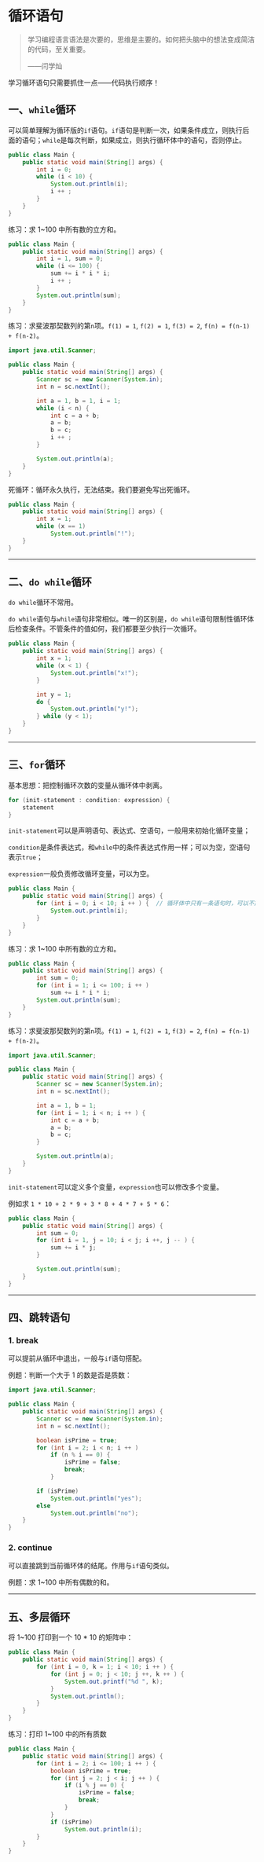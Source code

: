 # 循环语句

> 学习编程语言语法是次要的，思维是主要的。如何把头脑中的想法变成简洁的代码，至关重要。
>
> ——闫学灿

学习循环语句只需要抓住一点——代码执行顺序！

## 一、`while`循环

可以简单理解为循环版的`if`语句。`if`语句是判断一次，如果条件成立，则执行后面的语句；`while`是每次判断，如果成立，则执行循环体中的语句，否则停止。

```java linenums="1"
public class Main {
    public static void main(String[] args) {
        int i = 0;
        while (i < 10) {
            System.out.println(i);
            i ++ ;
        }
    }
}
```

练习：求 1~100 中所有数的立方和。

```java linenums="1"
public class Main {
    public static void main(String[] args) {
        int i = 1, sum = 0;
        while (i <= 100) {
            sum += i * i * i;
            i ++ ;
        }
        System.out.println(sum);
    }
}
```

练习：求斐波那契数列的第`n`项。`f(1) = 1`, `f(2) = 1`, `f(3) = 2`, `f(n) = f(n-1) + f(n-2)`。

```java linenums="1"
import java.util.Scanner;

public class Main {
    public static void main(String[] args) {
        Scanner sc = new Scanner(System.in);
        int n = sc.nextInt();

        int a = 1, b = 1, i = 1;
        while (i < n) {
            int c = a + b;
            a = b;
            b = c;
            i ++ ;
        }

        System.out.println(a);
    }
}
```

死循环：循环永久执行，无法结束。我们要避免写出死循环。

```java linenums="1"
public class Main {
    public static void main(String[] args) {
        int x = 1;
        while (x == 1)
            System.out.println("!");
    }
}
```

---

## 二、`do while`循环

`do while`循环不常用。

`do while`语句与`while`语句非常相似。唯一的区别是，`do while`语句限制性循环体后检查条件。不管条件的值如何，我们都要至少执行一次循环。

```java linenums="1"
public class Main {
    public static void main(String[] args) {
        int x = 1;
        while (x < 1) {
            System.out.println("x!");
        }

        int y = 1;
        do {
            System.out.println("y!");
        } while (y < 1);
    }
}
```

---

## 三、`for`循环

基本思想：把控制循环次数的变量从循环体中剥离。

```java linenums="1"
for (init-statement : condition: expression) {
    statement
}
```

`init-statement`可以是声明语句、表达式、空语句，一般用来初始化循环变量；

`condition`是条件表达式，和`while`中的条件表达式作用一样；可以为空，空语句表示`true`；

`expression`一般负责修改循环变量，可以为空。

```java linenums="1"
public class Main {
    public static void main(String[] args) {
        for (int i = 0; i < 10; i ++ ) {  // 循环体中只有一条语句时，可以不加大括号
            System.out.println(i);
        }
    }
}
```

练习：求 1~100 中所有数的立方和。

```java linenums="1"
public class Main {
    public static void main(String[] args) {
        int sum = 0;
        for (int i = 1; i <= 100; i ++ )
            sum += i * i * i;
        System.out.println(sum);
    }
}
```

练习：求斐波那契数列的第`n`项。`f(1) = 1`, `f(2) = 1`, `f(3) = 2`, `f(n) = f(n-1) + f(n-2)`。

```java linenums="1"
import java.util.Scanner;

public class Main {
    public static void main(String[] args) {
        Scanner sc = new Scanner(System.in);
        int n = sc.nextInt();

        int a = 1, b = 1;
        for (int i = 1; i < n; i ++ ) {
            int c = a + b;
            a = b;
            b = c;
        }

        System.out.println(a);
    }
}
```

`init-statement`可以定义多个变量，`expression`也可以修改多个变量。

例如求 `1 * 10 + 2 * 9 + 3 * 8 + 4 * 7 + 5 * 6`：

```java linenums="1"
public class Main {
    public static void main(String[] args) {
        int sum = 0;
        for (int i = 1, j = 10; i < j; i ++, j -- ) {
            sum += i * j;
        }

        System.out.println(sum);
    }
}
```

---

## 四、跳转语句

### 1. break

可以提前从循环中退出，一般与`if`语句搭配。

例题：判断一个大于 1 的数是否是质数：

```java linenums="1"
import java.util.Scanner;

public class Main {
    public static void main(String[] args) {
        Scanner sc = new Scanner(System.in);
        int n = sc.nextInt();

        boolean isPrime = true;
        for (int i = 2; i < n; i ++ )
            if (n % i == 0) {
                isPrime = false;
                break;
            }

        if (isPrime)
            System.out.println("yes");
        else
            System.out.println("no");
    }
}
```

### 2. continue

可以直接跳到当前循环体的结尾。作用与`if`语句类似。

例题：求 1~100 中所有偶数的和。

---

## 五、多层循环

将 1~100 打印到一个 10 \* 10 的矩阵中：

```java linenums="1"
public class Main {
    public static void main(String[] args) {
        for (int i = 0, k = 1; i < 10; i ++ ) {
            for (int j = 0; j < 10; j ++, k ++ ) {
                System.out.printf("%d ", k);
            }
            System.out.println();
        }
    }
}
```

练习：打印 1~100 中的所有质数

```java linenums="1"
public class Main {
    public static void main(String[] args) {
        for (int i = 2; i <= 100; i ++ ) {
            boolean isPrime = true;
            for (int j = 2; j < i; j ++ ) {
                if (i % j == 0) {
                    isPrime = false;
                    break;
                }
            }
            if (isPrime)
                System.out.println(i);
        }
    }
}
```
